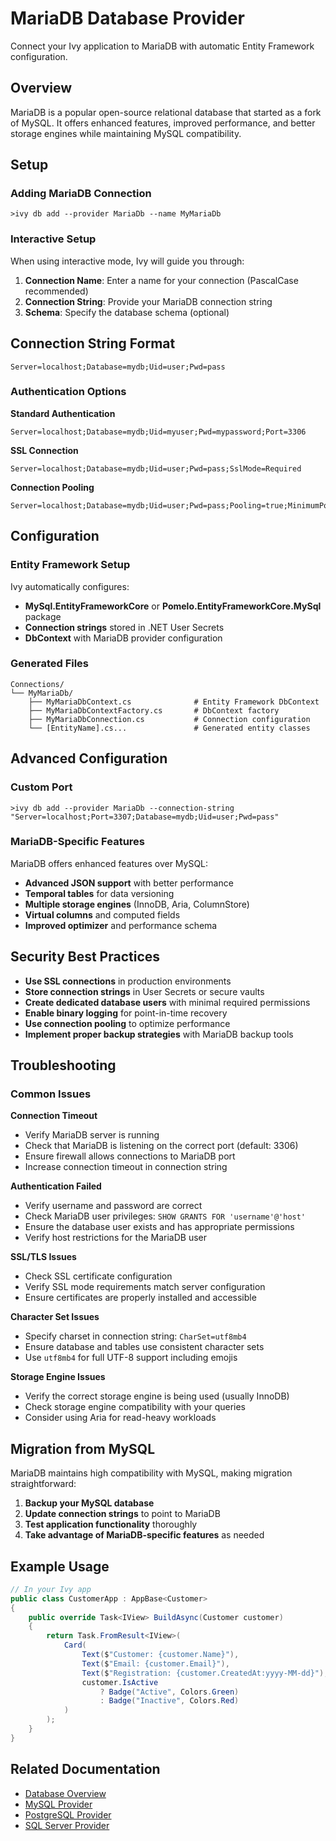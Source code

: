 # MariaDB Database Provider

<Ingress>
Connect your Ivy application to MariaDB with automatic Entity Framework configuration.
</Ingress>

## Overview

MariaDB is a popular open-source relational database that started as a fork of MySQL. It offers enhanced features, improved performance, and better storage engines while maintaining MySQL compatibility.

## Setup

### Adding MariaDB Connection

```terminal
>ivy db add --provider MariaDb --name MyMariaDb
```

### Interactive Setup

When using interactive mode, Ivy will guide you through:

1. **Connection Name**: Enter a name for your connection (PascalCase recommended)
2. **Connection String**: Provide your MariaDB connection string
3. **Schema**: Specify the database schema (optional)

## Connection String Format

```text
Server=localhost;Database=mydb;Uid=user;Pwd=pass
```

### Authentication Options

**Standard Authentication**
```text
Server=localhost;Database=mydb;Uid=myuser;Pwd=mypassword;Port=3306
```

**SSL Connection**
```text
Server=localhost;Database=mydb;Uid=user;Pwd=pass;SslMode=Required
```

**Connection Pooling**
```text
Server=localhost;Database=mydb;Uid=user;Pwd=pass;Pooling=true;MinimumPoolSize=1;MaximumPoolSize=20
```

## Configuration

### Entity Framework Setup

Ivy automatically configures:
- **MySql.EntityFrameworkCore** or **Pomelo.EntityFrameworkCore.MySql** package
- **Connection strings** stored in .NET User Secrets
- **DbContext** with MariaDB provider configuration

### Generated Files

```text
Connections/
└── MyMariaDb/
    ├── MyMariaDbContext.cs              # Entity Framework DbContext
    ├── MyMariaDbContextFactory.cs       # DbContext factory
    ├── MyMariaDbConnection.cs           # Connection configuration
    └── [EntityName].cs...               # Generated entity classes
```

## Advanced Configuration

### Custom Port

```terminal
>ivy db add --provider MariaDb --connection-string "Server=localhost;Port=3307;Database=mydb;Uid=user;Pwd=pass"
```

### MariaDB-Specific Features

MariaDB offers enhanced features over MySQL:
- **Advanced JSON support** with better performance
- **Temporal tables** for data versioning
- **Multiple storage engines** (InnoDB, Aria, ColumnStore)
- **Virtual columns** and computed fields
- **Improved optimizer** and performance schema

## Security Best Practices

- **Use SSL connections** in production environments
- **Store connection strings** in User Secrets or secure vaults
- **Create dedicated database users** with minimal required permissions
- **Enable binary logging** for point-in-time recovery
- **Use connection pooling** to optimize performance
- **Implement proper backup strategies** with MariaDB backup tools

## Troubleshooting

### Common Issues

**Connection Timeout**
- Verify MariaDB server is running
- Check that MariaDB is listening on the correct port (default: 3306)
- Ensure firewall allows connections to MariaDB port
- Increase connection timeout in connection string

**Authentication Failed**
- Verify username and password are correct
- Check MariaDB user privileges: `SHOW GRANTS FOR 'username'@'host'`
- Ensure the database user exists and has appropriate permissions
- Verify host restrictions for the MariaDB user

**SSL/TLS Issues**
- Check SSL certificate configuration
- Verify SSL mode requirements match server configuration
- Ensure certificates are properly installed and accessible

**Character Set Issues**
- Specify charset in connection string: `CharSet=utf8mb4`
- Ensure database and tables use consistent character sets
- Use `utf8mb4` for full UTF-8 support including emojis

**Storage Engine Issues**
- Verify the correct storage engine is being used (usually InnoDB)
- Check storage engine compatibility with your queries
- Consider using Aria for read-heavy workloads

## Migration from MySQL

MariaDB maintains high compatibility with MySQL, making migration straightforward:

1. **Backup your MySQL database**
2. **Update connection strings** to point to MariaDB
3. **Test application functionality** thoroughly
4. **Take advantage of MariaDB-specific features** as needed

## Example Usage

```csharp
// In your Ivy app
public class CustomerApp : AppBase<Customer>
{
    public override Task<IView> BuildAsync(Customer customer)
    {
        return Task.FromResult<IView>(
            Card(
                Text($"Customer: {customer.Name}"),
                Text($"Email: {customer.Email}"),
                Text($"Registration: {customer.CreatedAt:yyyy-MM-dd}"),
                customer.IsActive
                    ? Badge("Active", Colors.Green)
                    : Badge("Inactive", Colors.Red)
            )
        );
    }
}
```

## Related Documentation

- [Database Overview](01_Overview.md)
- [MySQL Provider](MySQL.md)
- [PostgreSQL Provider](PostgreSQL.md)
- [SQL Server Provider](SqlServer.md)